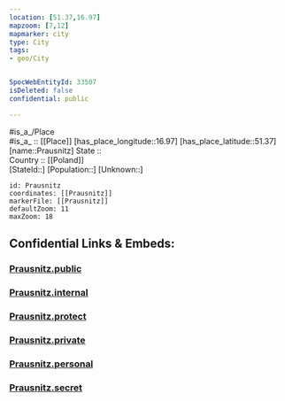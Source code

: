 ```yaml
---
location: [51.37,16.97] 
mapzoom: [7,12] 
mapmarker: city 
type: City
tags:
- geo/City


SpocWebEntityId: 33507
isDeleted: false
confidential: public

---
```

#is_a_/Place  
#is_a_ :: [[Place]] 
[has_place_longitude::16.97] 
[has_place_latitude::51.37] 
[name::Prausnitz] 
State ::  
Country :: [[Poland]]  
[StateId::] 
[Population::] 
[Unknown::] 


```leaflet
id: Prausnitz
coordinates: [[Prausnitz]] 
markerFile: [[Prausnitz]] 
defaultZoom: 11 
maxZoom: 18
```


## Confidential Links & Embeds: 

### [Prausnitz.public](/_public/\Earth\Continent\Europe\Europe~East\Poland\Provinces~Poland\Lower_Silesian\CityPrausnitz.public.md) 

### [Prausnitz.internal](/_internal/\Earth\Continent\Europe\Europe~East\Poland\Provinces~Poland\Lower_Silesian\CityPrausnitz.internal.md) 

### [Prausnitz.protect](/_protect/\Earth\Continent\Europe\Europe~East\Poland\Provinces~Poland\Lower_Silesian\CityPrausnitz.protect.md) 

### [Prausnitz.private](/_private/\Earth\Continent\Europe\Europe~East\Poland\Provinces~Poland\Lower_Silesian\CityPrausnitz.private.md) 

### [Prausnitz.personal](/_personal/\Earth\Continent\Europe\Europe~East\Poland\Provinces~Poland\Lower_Silesian\CityPrausnitz.personal.md) 

### [Prausnitz.secret](/_secret/\Earth\Continent\Europe\Europe~East\Poland\Provinces~Poland\Lower_Silesian\CityPrausnitz.secret.md)

